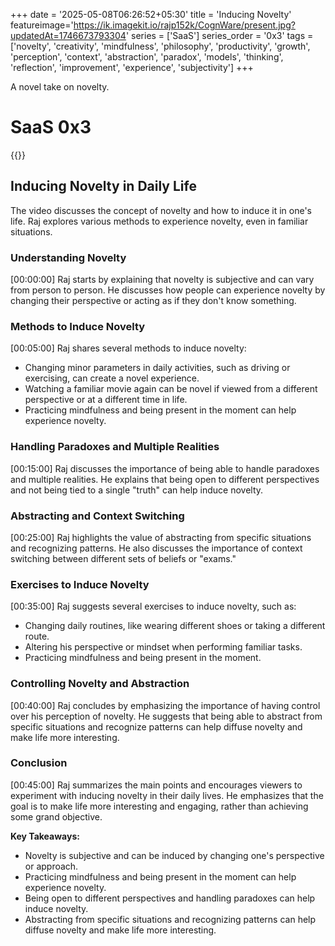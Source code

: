 +++
date = '2025-05-08T06:26:52+05:30'
title = 'Inducing Novelty'
featureimage='https://ik.imagekit.io/rajp152k/CognWare/present.jpg?updatedAt=1746673793304'
series = ['SaaS']
series_order = '0x3'
tags = ['novelty', 'creativity', 'mindfulness', 'philosophy', 'productivity', 'growth', 'perception', 'context', 'abstraction', 'paradox', 'models', 'thinking', 'reflection', 'improvement', 'experience', 'subjectivity']
+++

A novel take on novelty.  

# SaaS 0x3
{{<youtube U3DNV6Iqxnw >}}

## Inducing Novelty in Daily Life

The video discusses the concept of novelty and how to induce it in one's life. Raj explores various methods to experience novelty, even in familiar situations.

### Understanding Novelty
[00:00:00] Raj starts by explaining that novelty is subjective and can vary from person to person. He discusses how people can experience novelty by changing their perspective or acting as if they don't know something.

### Methods to Induce Novelty
[00:05:00] Raj shares several methods to induce novelty:
* Changing minor parameters in daily activities, such as driving or exercising, can create a novel experience.
* Watching a familiar movie again can be novel if viewed from a different perspective or at a different time in life.
* Practicing mindfulness and being present in the moment can help experience novelty.

### Handling Paradoxes and Multiple Realities
[00:15:00] Raj discusses the importance of being able to handle paradoxes and multiple realities. He explains that being open to different perspectives and not being tied to a single "truth" can help induce novelty.

### Abstracting and Context Switching
[00:25:00] Raj highlights the value of abstracting from specific situations and recognizing patterns. He also discusses the importance of context switching between different sets of beliefs or "exams."

### Exercises to Induce Novelty
[00:35:00] Raj suggests several exercises to induce novelty, such as:
* Changing daily routines, like wearing different shoes or taking a different route.
* Altering his perspective or mindset when performing familiar tasks.
* Practicing mindfulness and being present in the moment.

### Controlling Novelty and Abstraction
[00:40:00] Raj concludes by emphasizing the importance of having control over his perception of novelty. He suggests that being able to abstract from specific situations and recognize patterns can help diffuse novelty and make life more interesting.

### Conclusion
[00:45:00] Raj summarizes the main points and encourages viewers to experiment with inducing novelty in their daily lives. He emphasizes that the goal is to make life more interesting and engaging, rather than achieving some grand objective.

**Key Takeaways:**
* Novelty is subjective and can be induced by changing one's perspective or approach.
* Practicing mindfulness and being present in the moment can help experience novelty.
* Being open to different perspectives and handling paradoxes can help induce novelty.
* Abstracting from specific situations and recognizing patterns can help diffuse novelty and make life more interesting.
